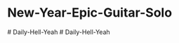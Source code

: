 ﻿# New-Year-Epic-Guitar-Solo

#   D a i l y - H e l l - Y e a h  
 #   D a i l y - H e l l - Y e a h  
 